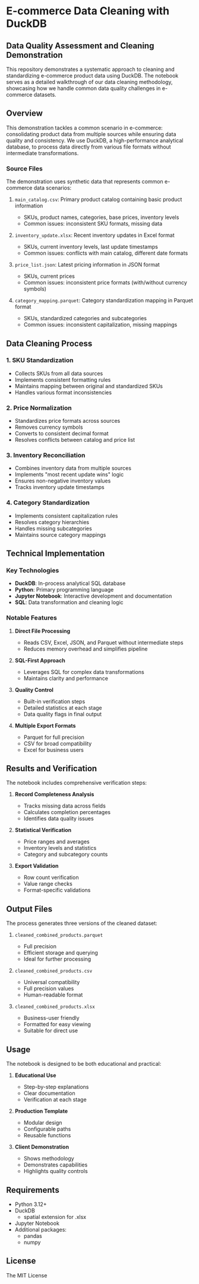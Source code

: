 # E-commerce Data Cleaning with DuckDB
## Data Quality Assessment and Cleaning Demonstration

This repository demonstrates a systematic approach to cleaning and standardizing e-commerce product data using DuckDB. The notebook serves as a detailed walkthrough of our data cleaning methodology, showcasing how we handle common data quality challenges in e-commerce datasets.

## Overview

This demonstration tackles a common scenario in e-commerce: consolidating product data from multiple sources while ensuring data quality and consistency. We use DuckDB, a high-performance analytical database, to process data directly from various file formats without intermediate transformations.

### Source Files

The demonstration uses synthetic data that represents common e-commerce data scenarios:

1. `main_catalog.csv`: Primary product catalog containing basic product information
   - SKUs, product names, categories, base prices, inventory levels
   - Common issues: inconsistent SKU formats, missing data

2. `inventory_update.xlsx`: Recent inventory updates in Excel format
   - SKUs, current inventory levels, last update timestamps
   - Common issues: conflicts with main catalog, different date formats

3. `price_list.json`: Latest pricing information in JSON format
   - SKUs, current prices
   - Common issues: inconsistent price formats (with/without currency symbols)

4. `category_mapping.parquet`: Category standardization mapping in Parquet format
   - SKUs, standardized categories and subcategories
   - Common issues: inconsistent capitalization, missing mappings

## Data Cleaning Process

### 1. SKU Standardization
- Collects SKUs from all data sources
- Implements consistent formatting rules
- Maintains mapping between original and standardized SKUs
- Handles various format inconsistencies

### 2. Price Normalization
- Standardizes price formats across sources
- Removes currency symbols
- Converts to consistent decimal format
- Resolves conflicts between catalog and price list

### 3. Inventory Reconciliation
- Combines inventory data from multiple sources
- Implements "most recent update wins" logic
- Ensures non-negative inventory values
- Tracks inventory update timestamps

### 4. Category Standardization
- Implements consistent capitalization rules
- Resolves category hierarchies
- Handles missing subcategories
- Maintains source category mappings

## Technical Implementation

### Key Technologies
- **DuckDB**: In-process analytical SQL database
- **Python**: Primary programming language
- **Jupyter Notebook**: Interactive development and documentation
- **SQL**: Data transformation and cleaning logic

### Notable Features
1. **Direct File Processing**
   - Reads CSV, Excel, JSON, and Parquet without intermediate steps
   - Reduces memory overhead and simplifies pipeline

2. **SQL-First Approach**
   - Leverages SQL for complex data transformations
   - Maintains clarity and performance

3. **Quality Control**
   - Built-in verification steps
   - Detailed statistics at each stage
   - Data quality flags in final output

4. **Multiple Export Formats**
   - Parquet for full precision
   - CSV for broad compatibility
   - Excel for business users

## Results and Verification

The notebook includes comprehensive verification steps:

1. **Record Completeness Analysis**
   - Tracks missing data across fields
   - Calculates completion percentages
   - Identifies data quality issues

2. **Statistical Verification**
   - Price ranges and averages
   - Inventory levels and statistics
   - Category and subcategory counts

3. **Export Validation**
   - Row count verification
   - Value range checks
   - Format-specific validations

## Output Files

The process generates three versions of the cleaned dataset:

1. `cleaned_combined_products.parquet`
   - Full precision
   - Efficient storage and querying
   - Ideal for further processing

2. `cleaned_combined_products.csv`
   - Universal compatibility
   - Full precision values
   - Human-readable format

3. `cleaned_combined_products.xlsx`
   - Business-user friendly
   - Formatted for easy viewing
   - Suitable for direct use

## Usage

The notebook is designed to be both educational and practical:

1. **Educational Use**
   - Step-by-step explanations
   - Clear documentation
   - Verification at each stage

2. **Production Template**
   - Modular design
   - Configurable paths
   - Reusable functions

3. **Client Demonstration**
   - Shows methodology
   - Demonstrates capabilities
   - Highlights quality controls

## Requirements

- Python 3.12+
- DuckDB
    - spatial extension for .xlsx
- Jupyter Notebook
- Additional packages:
  - pandas
  - numpy

## License

The MIT License

